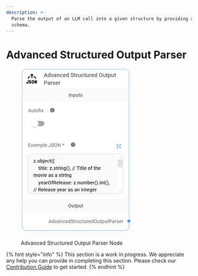 ```yaml
---
description: >-
  Parse the output of an LLM call into a given structure by providing a Zod
  schema.
---
```


# Advanced Structured Output Parser

<figure><img src="../../../.gitbook/assets/image (129).png" alt="" width="299"><figcaption><p>Advanced Structured Output Parser Node</p></figcaption></figure>

{% hint style="info" %}
This section is a work in progress. We appreciate any help you can provide in completing this section. Please check our [Contribution Guide](https://toi500.gitbook.io/flowise-docs/\~/changes/8jXR0fgKTRRTOfbueBkZ/contributing) to get started.
{% endhint %}

